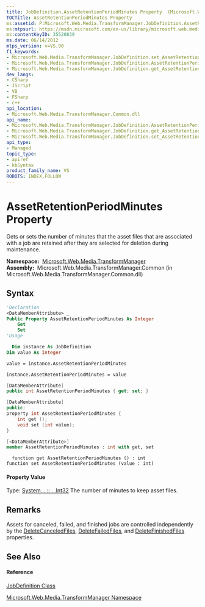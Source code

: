 ```yaml
---
title: JobDefinition.AssetRetentionPeriodMinutes Property  (Microsoft.Web.Media.TransformManager)
TOCTitle: AssetRetentionPeriodMinutes Property
ms:assetid: P:Microsoft.Web.Media.TransformManager.JobDefinition.AssetRetentionPeriodMinutes
ms:mtpsurl: https://msdn.microsoft.com/en-us/library/microsoft.web.media.transformmanager.jobdefinition.assetretentionperiodminutes(v=VS.90)
ms:contentKeyID: 35520839
ms.date: 06/14/2012
mtps_version: v=VS.90
f1_keywords:
- Microsoft.Web.Media.TransformManager.JobDefinition.set_AssetRetentionPeriodMinutes
- Microsoft.Web.Media.TransformManager.JobDefinition.AssetRetentionPeriodMinutes
- Microsoft.Web.Media.TransformManager.JobDefinition.get_AssetRetentionPeriodMinutes
dev_langs:
- CSharp
- JScript
- VB
- FSharp
- c++
api_location:
- Microsoft.Web.Media.TransformManager.Common.dll
api_name:
- Microsoft.Web.Media.TransformManager.JobDefinition.AssetRetentionPeriodMinutes
- Microsoft.Web.Media.TransformManager.JobDefinition.get_AssetRetentionPeriodMinutes
- Microsoft.Web.Media.TransformManager.JobDefinition.set_AssetRetentionPeriodMinutes
api_type:
- Managed
topic_type:
- apiref
- kbSyntax
product_family_name: VS
ROBOTS: INDEX,FOLLOW
---
```


# AssetRetentionPeriodMinutes Property

Gets or sets the number of minutes that the asset files that are associated with a job are retained after they are selected for deletion during maintenance.

**Namespace:**  [Microsoft.Web.Media.TransformManager](microsoft-web-media-transformmanager-namespace.md)  
**Assembly:**  Microsoft.Web.Media.TransformManager.Common (in Microsoft.Web.Media.TransformManager.Common.dll)

## Syntax

``` vb
'Declaration
<DataMemberAttribute> _
Public Property AssetRetentionPeriodMinutes As Integer
    Get
    Set
'Usage

  Dim instance As JobDefinition
Dim value As Integer

value = instance.AssetRetentionPeriodMinutes

instance.AssetRetentionPeriodMinutes = value
```

``` csharp
[DataMemberAttribute]
public int AssetRetentionPeriodMinutes { get; set; }
```

``` c++
[DataMemberAttribute]
public:
property int AssetRetentionPeriodMinutes {
    int get ();
    void set (int value);
}
```

``` fsharp
[<DataMemberAttribute>]
member AssetRetentionPeriodMinutes : int with get, set
```

``` jscript
  function get AssetRetentionPeriodMinutes () : int
function set AssetRetentionPeriodMinutes (value : int)
```

#### Property Value

Type: [System. . :: . .Int32](https://msdn.microsoft.com/en-us/library/td2s409d\(v=vs.90\))  
The number of minutes to keep asset files.  

## Remarks

Assets for canceled, failed, and finished jobs are controlled independently by the [DeleteCanceledFiles](jobdefinition-deletecanceledfiles-property-microsoft-web-media-transformmanager.md), [DeleteFailedFiles](jobdefinition-deletefailedfiles-property-microsoft-web-media-transformmanager.md), and [DeleteFinishedFiles](jobdefinition-deletefinishedfiles-property-microsoft-web-media-transformmanager.md) properties.

## See Also

#### Reference

[JobDefinition Class](jobdefinition-class-microsoft-web-media-transformmanager.md)

[Microsoft.Web.Media.TransformManager Namespace](microsoft-web-media-transformmanager-namespace.md)

